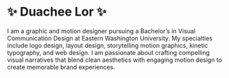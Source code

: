 # ✨ Duachee Lor ✨

I am a graphic and motion designer pursuing a Bachelor’s in Visual Communication Design at Eastern Washington University. My specialties include logo design, layout design, storytelling motion graphics, kinetic typography, and web design. I am passionate about crafting compelling visual narratives that blend clean aesthetics with engaging motion design to create memorable brand experiences.

